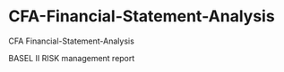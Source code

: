 # CFA-Financial-Statement-Analysis
CFA Financial-Statement-Analysis

BASEL II RISK management report
